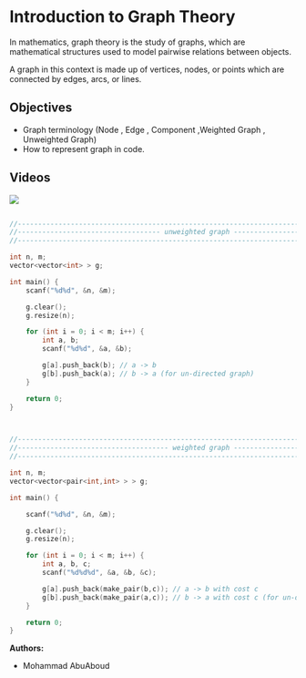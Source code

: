 # Introduction to Graph Theory
In mathematics, graph theory is the study of graphs, which are mathematical structures used to model pairwise relations between objects. 

A graph in this context is made up of vertices, nodes, or points which are connected by edges, arcs, or lines.
## Objectives

* Graph terminology (Node , Edge , Component ,Weighted Graph , Unweighted Graph)
* How to represent graph in code.

## Videos 


[![](https://img.youtube.com/vi/8oY9TjyIYdo/0.jpg)](https://www.youtube.com/watch?v=8oY9TjyIYdo)

```cpp

//-------------------------------------------------------------------------------------------
//----------------------------------- unweighted graph --------------------------------------
//-------------------------------------------------------------------------------------------

int n, m;
vector<vector<int> > g;

int main() {
	scanf("%d%d", &n, &m);

	g.clear();
	g.resize(n);

	for (int i = 0; i < m; i++) {
		int a, b;
		scanf("%d%d", &a, &b);

		g[a].push_back(b); // a -> b
		g[b].push_back(a); // b -> a (for un-directed graph)
	}

	return 0; 
}



//-------------------------------------------------------------------------------------------
//------------------------------------- weighted graph --------------------------------------
//-------------------------------------------------------------------------------------------

int n, m;
vector<vector<pair<int,int> > > g;

int main() {

	scanf("%d%d", &n, &m);

	g.clear();
	g.resize(n);

	for (int i = 0; i < m; i++) {
		int a, b, c;
		scanf("%d%d%d", &a, &b, &c);

		g[a].push_back(make_pair(b,c)); // a -> b with cost c
		g[b].push_back(make_pair(a,c)); // b -> a with cost c (for un-directed graph)
	}

	return 0; 
}
```

**Authors:**
* Mohammad AbuAboud